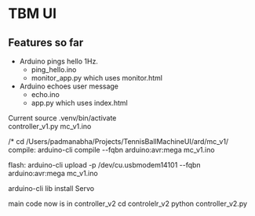 # TBM UI
## Features so far
- Arduino pings hello 1Hz.
    - ping_hello.ino
    - monitor_app.py which uses monitor.html
- Arduino echoes user message
    - echo.ino
    - app.py which uses index.html


Current
source .venv/bin/activate  
controller_v1.py
mc_v1.ino


/*
cd /Users/padmanabha/Projects/TennisBallMachineUI/ard/mc_v1/
compile:
arduino-cli compile --fqbn arduino:avr:mega mc_v1.ino

flash:
arduino-cli upload -p /dev/cu.usbmodem14101 --fqbn arduino:avr:mega mc_v1.ino

arduino-cli lib install Servo


main code now is in controller_v2
cd controlelr_v2
python controller_v2.py